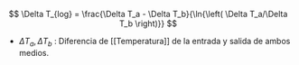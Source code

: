 


$$
	\Delta T_{log} = \frac{\Delta T_a - \Delta T_b}{\ln{\left( \Delta T_a/\Delta T_b \right)}}
$$
- $\Delta T_a, \Delta T_b$ : Diferencia de [[Temperatura]] de la entrada y salida de ambos medios.
